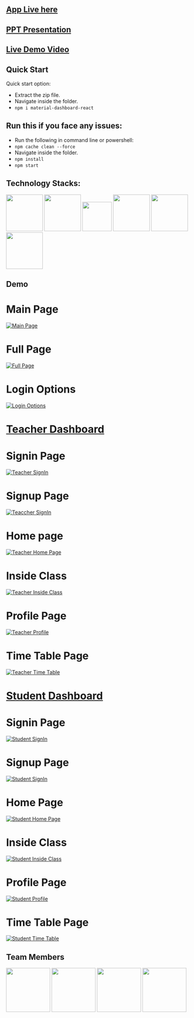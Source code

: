 ## [App Live here](https://learnzillaedu.netlify.app/)

## [PPT Presentation](https://docs.google.com/presentation/d/140FFQtK0yW-P2RPmOA7wMTd31hqO8tb1Dzed1c40IO0/edit?usp=sharing)

## [Live Demo Video](https://youtu.be/Egw7MupcGrg)

###

## Quick Start

Quick start option:

- Extract the zip file.
- Navigate inside the folder.
- `npm i material-dashboard-react`

###

## Run this if you face any issues:

- Run the following in command line or powershell:
- `npm cache clean --force `
- Navigate inside the folder.
- `npm install`
- `npm start`

###

## Technology Stacks:

<img src="teachercode/src/assets/github/react.png" width="100" height="100"> <img src="src/assets/github/django.png" width="100" height="100"> <img src="src/assets/github/html.png" width="80" height="80"> <img src="src/assets/github/css.png" width="100" height="100"> <img src="src/assets/github/material-ui.png" width="100" height="100"> <img src="src/assets/github/bootstrap.png" width="100" height="100">

###

## Demo

# Main Page

[![Main Page](teachercode/src/assets/github/mainpage.png)](https://learnzillaedu.netlify.app/)

# Full Page

[![Full Page](teachercode/src/assets/github/fullpage.png)](https://learnzillaedu.netlify.app/)

# Login Options

[![Login Options](teachercode/src/assets/github/loginoptions.png)](https://learnzillaedu.netlify.app/)

###

# [Teacher Dashboard](https://learnzilla-teacher.netlify.app/)

# Signin Page

[![Teacher SignIn](teachercode/src/assets/github/signin-teacher.png)](https://learnzilla-teacher.netlify.app/)

# Signup Page

[![Teaccher SignIn](teachercode/src/assets/github/signup-teacher.png)](https://learnzilla-teacher.netlify.app/)

# Home page

[![Teacher Home Page](teachercode/src/assets/github/home-teacher.png)](https://learnzilla-teacher.netlify.app/)

# Inside Class

[![Teacher Inside Class](teachercode/src/assets/github/inclass-teacher.png)](https://learnzilla-teacher.netlify.app/)

# Profile Page

[![Teacher Profile](teachercode/src/assets/github/profile-teacher.png)](https://learnzilla-teacher.netlify.app/)

# Time Table Page

[![Teacher Time Table](teachercode/src/assets/github/timetable-teacher.png)](https://learnzilla-teacher.netlify.app/)

###

# [Student Dashboard](https://learnzilla-student.netlify.app/)

# Signin Page
[![Student SignIn](teachercode/src/assets/github/signin-student.png)](https://learnzilla-student.netlify.app/)

# Signup Page

[![Student SignIn](teachercode/src/assets/github/signup-student.png)](https://learnzilla-student.netlify.app/)

# Home Page

[![Student Home Page](teachercode/src/assets/github/home-student.png)](https://learnzilla-student.netlify.app/)

# Inside Class

[![Student Inside Class](teachercode/src/assets/github/inclass-student1.png)](https://learnzilla-student.netlify.app/)

# Profile Page

[![Student Profile](teachercode/src/assets/github/profile-student2.png)](https://learnzilla-student.netlify.app/)

# Time Table Page

[![Student Time Table](teachercode/src/assets/github/timetable-student.png)](https://learnzilla-student.netlify.app/)

## Team Members
<img src="teachercode/src/assets/img/tejas.png" width="120" height="120"> <img src="teachercode/src/assets/img/aditya.png" width="120" height="120"> <img src="teachercode/src/assets/img/rishabh.png" width="120" height="120"> <img src="teachercode/src/assets/img/shreyas.png" width="120" height="120">
